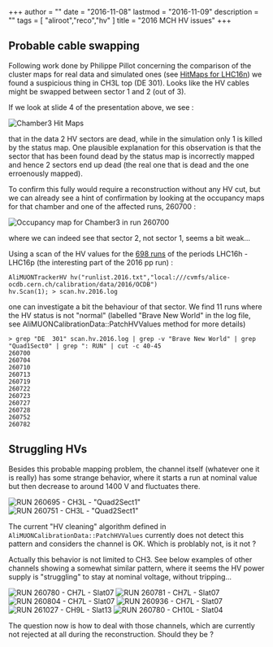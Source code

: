 +++
author = ""
date = "2016-11-08"
lastmod = "2016-11-09"
description = ""
tags = [ "aliroot","reco","hv" ]
title = "2016 MCH HV issues"
+++

## Probable cable swapping

Following work done by Philippe Pillot concerning the comparison of the cluster maps for real data and simulated ones
(see [HitMaps for LHC16n](/post/2016-mch-hv-issues/20161030_HitMapsLHC16n.pdf)) we found a suspicious thing in CH3L
top (DE 301). Looks like the HV cables might be swapped between sector 1 and 2 (out of 3).

If we look at slide 4 of the presentation above, we see : 

![Chamber3 Hit Maps](/post/2016-mch-hv-issues/Chamber3.png)

that in the data 2 HV sectors are dead, while in the simulation only 1 is killed by the status map. One plausible
explanation for this observation is that the sector that has been found dead by the status map is incorrectly mapped and hence 2 sectors end up
dead (the real one that is dead and the one erroenously mapped).

To confirm this fully would require a reconstruction without any HV cut, but we can already see a hint of
confirmation by looking at the occupancy maps for that chamber and one of the affected runs, 260700 :

![Occupancy map for Chamber3 in run 260700](/post/2016-mch-hv-issues/occupancy-chamber3-run260700.png)

where we can indeed see that sector 2, not sector 1, seems a bit weak...

Using a scan of the HV values for the [698 runs](/post/2016-mch-hv-issues/runlist.2016.txt) of the periods LHC16h - LHC16p (the interesting part of the 2016 pp run) :

```
AliMUONTrackerHV hv("runlist.2016.txt","local:///cvmfs/alice-ocdb.cern.ch/calibration/data/2016/OCDB")
hv.Scan(1); > scan.hv.2016.log
```

one can investigate a bit the behaviour of that sector. We find 11 runs where the HV status is not "normal" (labelled
"Brave New World" in the log file, see AliMUONCalibrationData::PatchHVValues method for more details)

```
> grep "DE  301" scan.hv.2016.log | grep -v "Brave New World" | grep "Quad1Sect0" | grep ": RUN" | cut -c 40-45
260700
260704
260710
260713
260719
260722
260723
260727
260728
260752
260782
```

## Struggling HVs

Besides this probable mapping problem, the channel itself (whatever one it is really) has some strange behavior,
where it starts a run at nominal value but then decrease to around 1400 V and fluctuates there.

![RUN 260695 - CH3L - "Quad2Sect1"](/post/2016-mch-hv-issues/chamber03left-quad2sect1-run260695.png)
![RUN 260751 - CH3L - "Quad2Sect1"](/post/2016-mch-hv-issues/chamber03left-quad2sect1-run260751.png)

The current "HV cleaning" algorithm defined in `AliMUONCalibrationData::PatchHVValues` currently does not
detect this pattern and considers the channel is OK. Which is problably not, is it not ?

Actually this behavior is not limited to CH3. See below examples of other channels showing a somewhat similar pattern,
where it seems the HV power supply is "struggling" to stay at nominal voltage, without tripping...

<!--- ![RUN 255252 - CH4R - Quad4Sect2](/post/2016-mch-hv-issues/chamber04right-quad4sect2-run255252.png) --->

![RUN 260780 - CH7L - Slat07](/post/2016-mch-hv-issues/chamber07left-slat07-run260780.png)
![RUN 260781 - CH7L - Slat07](/post/2016-mch-hv-issues/chamber07left-slat07-run260781.png)
![RUN 260804 - CH7L - Slat07](/post/2016-mch-hv-issues/chamber07left-slat07-run260804.png)
![RUN 260936 - CH7L - Slat07](/post/2016-mch-hv-issues/chamber07left-slat07-run260936.png)
![RUN 261027 - CH9L - Slat13](/post/2016-mch-hv-issues/chamber09left-slat13-run261027.png)
![RUN 260780 - CH10L - Slat04](/post/2016-mch-hv-issues/chamber10left-slat04-run260780.png)

The question now is how to deal with those channels, which are currently not rejected at all during the
reconstruction. Should they be ?


